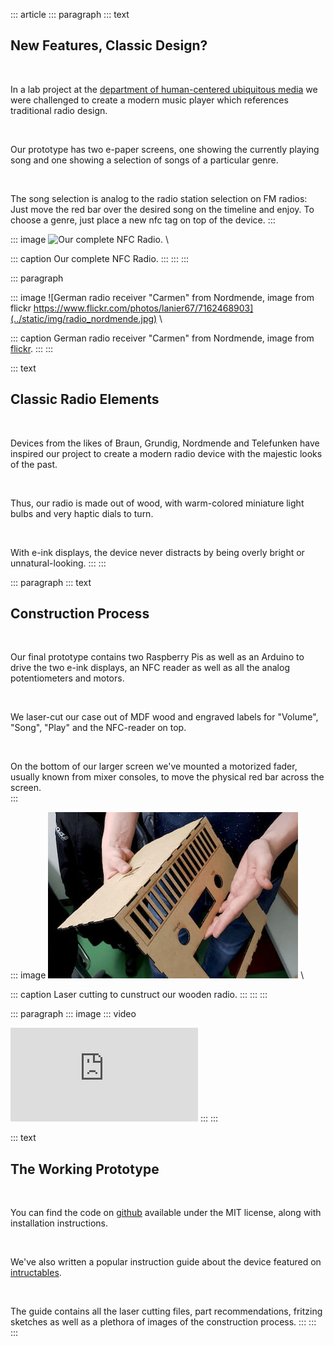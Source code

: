 ::: article
::: paragraph
::: text
## New Features, Classic Design?

&nbsp;

In a lab project at the [department of human-centered ubiquitous media](https://www.en.um.informatik.uni-muenchen.de/index.html) we were challenged to create a modern music player which references traditional radio design.  

&nbsp; 

Our prototype has two e-paper screens, one showing the currently playing song and one showing a selection of songs of a particular genre.  

&nbsp; 

The song selection is analog to the radio station selection on FM radios: Just move the red bar over the desired song on the timeline and enjoy.
To choose a genre, just place a new nfc tag on top of the device.
::: 

::: image
![Our complete NFC Radio.](../static/img/$project_image$) \

::: caption
Our complete NFC Radio.
::: 
:::
:::

::: paragraph

::: image
![German radio receiver "Carmen" from Nordmende, image from flickr https://www.flickr.com/photos/lanier67/7162468903](../static/img/radio_nordmende.jpg) \

::: caption
German radio receiver "Carmen" from Nordmende, image from [flickr](https://www.flickr.com/photos/lanier67/7162468903).
:::
:::

::: text
## Classic Radio Elements

&nbsp;

Devices from the likes of Braun, Grundig, Nordmende and Telefunken have inspired our project to create a modern radio device with the majestic looks of the past.

&nbsp;

Thus, our radio is made out of wood, with warm-colored miniature light bulbs and very haptic dials to turn.  

&nbsp;

With e-ink displays, the device never distracts by being overly bright or unnatural-looking.
:::
:::

::: paragraph
::: text
## Construction Process

&nbsp;

Our final prototype contains two Raspberry Pis as well as an Arduino to drive the two e-ink displays, an NFC reader as well as all the analog potentiometers and motors.  

&nbsp;

We laser-cut our case out of MDF wood and engraved labels for "Volume", "Song", "Play" and the NFC-reader on top.

&nbsp;

On the bottom of our larger screen we've mounted a motorized fader, usually known from mixer consoles, to move the physical red bar across the screen.  
::: 

::: image
![A preview of the lasercut wooden frontal and top part of our radio.](../static/img/radio_construction.jpg) \

::: caption
Laser cutting to cunstruct our wooden radio.
::: 
:::
:::

::: paragraph
::: image
::: video
<iframe src="https://www.youtube.com/embed/Fbv3RyXO0YM" title="YouTube video of the NFC radio." frameborder="0" allow="accelerometer; autoplay; encrypted-media; gyroscope; picture-in-picture" allowfullscreen></iframe>
:::
:::

::: text
## The Working Prototype

&nbsp;

You can find the code on [github](https://github.com/benedikt-mayer/nfcradio) available under the MIT license, along with installation instructions. 

&nbsp;

We've also written a popular instruction guide about the device featured on [intructables](https://www.instructables.com/id/NFC-Timeline-Radio/).  

&nbsp;

The guide contains all the laser cutting files, part recommendations, fritzing sketches as well as a plethora of images of the construction process.
:::
:::
:::